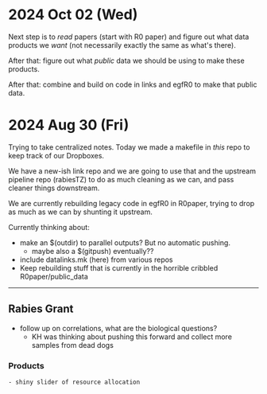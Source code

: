 
2024 Oct 02 (Wed)
=================

Next step is to _read_ papers (start with R0 paper) and figure out what data products we _want_ (not necessarily exactly the same as what's there).

After that: figure out what _public_ data we should be using to make these products.

After that: combine and build on code in links and egfR0 to make that public data.

2024 Aug 30 (Fri)
=================

Trying to take centralized notes. Today we made a makefile in _this_ repo to keep track of our Dropboxes. 

We have a new-ish link repo and we are going to use that and the upstream pipeline repo (rabiesTZ) to do as much cleaning as we can, and pass cleaner things downstream.

We are currently rebuilding legacy code in egfR0 in R0paper, trying to drop as much as we can by shunting it upstream.

Currently thinking about:
* make an $(outdir) to parallel outputs? But no automatic pushing.
	* maybe also a $(gitpush) eventually??
* include datalinks.mk (here) from various repos
* Keep rebuilding stuff that is currently in the horrible cribbled R0paper/public_data

----------------------------------------------------------------------

## Rabies Grant

- follow up on correlations, what are the biological questions?
	- KH was thinking about pushing this forward and collect more samples from dead dogs

### Products 

	- shiny slider of resource allocation 





